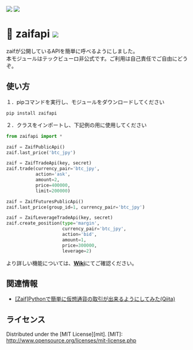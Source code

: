 ![](https://img.shields.io/apm/l/vim-mode.svg) ![](https://img.shields.io/badge/Python-after%20v3-red.svg)

:snake: zaifapi [![](https://travis-ci.org/techbureau/zaifapi.svg?branch=master)](https://travis-ci.org/techbureau/zaifapi)
======================
zaifが公開しているAPIを簡単に呼べるようにしました。  
本モジュールはテックビューロ非公式です。ご利用は自己責任でご自由にどうぞ。

使い方
------
１．pipコマンドを実行し、モジュールをダウンロードしてください

    pip install zaifapi

２．クラスをインポートし、下記例の用に使用してください

```python
from zaifapi import *

zaif = ZaifPublicApi()
zaif.last_price('btc_jpy')

zaif = ZaifTradeApi(key, secret)
zaif.trade(currency_pair='btc_jpy',
           action='ask',
           amount=2,
           price=400000,
           limit=200000)

zaif = ZaifFuturesPublicApi()
zaif.last_price(group_id=1, currency_pair='btc_jpy')

zaif = ZaifLeverageTradeApi(key, secret)
zaif.create_position(type='margin',
                     currency_pair='btc_jpy',
                     action='bid',
                     amount=1,
                     price=300000,
                     leverage=2)
```
    
より詳しい機能については、[**Wiki**](https://github.com/techbureau/zaifapi/wiki)にてご確認ください。


関連情報
--------
* [[Zaif]Pythonで簡単に仮想通貨の取引が出来るようにしてみた(Qiita)](http://qiita.com/Akira-Taniguchi/items/e52930c881adc6ecfe07)
 
ライセンス
----------
Distributed under the [MIT License][mit].
[MIT]: http://www.opensource.org/licenses/mit-license.php
